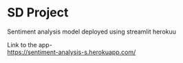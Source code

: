 # SD Project
Sentiment analysis model deployed using streamlit herokuu

Link to the app-  
https://sentiment-analysis-s.herokuapp.com/
   
 
